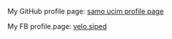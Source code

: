 My GitHub profile page: [samo ucim profile page](https://github.com/samoucim)

My FB profile.page: [velo.siped](https://facebook.com/velo.siped)
